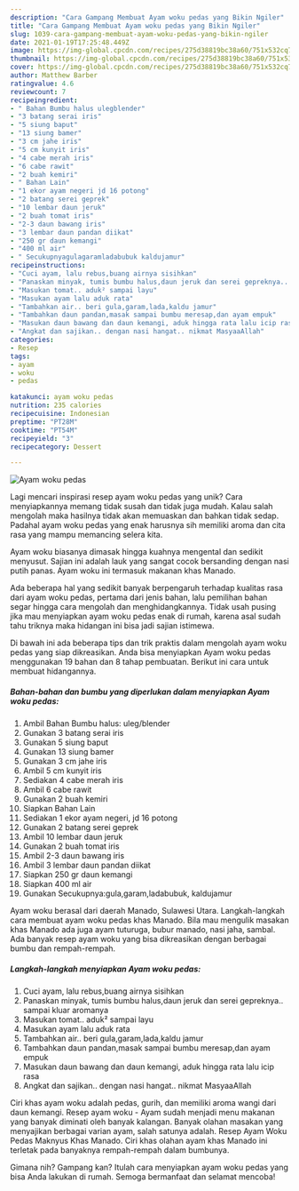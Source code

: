 ```yaml
---
description: "Cara Gampang Membuat Ayam woku pedas yang Bikin Ngiler"
title: "Cara Gampang Membuat Ayam woku pedas yang Bikin Ngiler"
slug: 1039-cara-gampang-membuat-ayam-woku-pedas-yang-bikin-ngiler
date: 2021-01-19T17:25:48.449Z
image: https://img-global.cpcdn.com/recipes/275d38819bc38a60/751x532cq70/ayam-woku-pedas-foto-resep-utama.jpg
thumbnail: https://img-global.cpcdn.com/recipes/275d38819bc38a60/751x532cq70/ayam-woku-pedas-foto-resep-utama.jpg
cover: https://img-global.cpcdn.com/recipes/275d38819bc38a60/751x532cq70/ayam-woku-pedas-foto-resep-utama.jpg
author: Matthew Barber
ratingvalue: 4.6
reviewcount: 7
recipeingredient:
- " Bahan Bumbu halus ulegblender"
- "3 batang serai iris"
- "5 siung baput"
- "13 siung bamer"
- "3 cm jahe iris"
- "5 cm kunyit iris"
- "4 cabe merah iris"
- "6 cabe rawit"
- "2 buah kemiri"
- " Bahan Lain"
- "1 ekor ayam negeri jd 16 potong"
- "2 batang serei geprek"
- "10 lembar daun jeruk"
- "2 buah tomat iris"
- "2-3 daun bawang iris"
- "3 lembar daun pandan diikat"
- "250 gr daun kemangi"
- "400 ml air"
- " Secukupnyagulagaramladabubuk kaldujamur"
recipeinstructions:
- "Cuci ayam, lalu rebus,buang airnya sisihkan"
- "Panaskan minyak, tumis bumbu halus,daun jeruk dan serei gepreknya.. sampai kluar aromanya"
- "Masukan tomat.. aduk² sampai layu"
- "Masukan ayam lalu aduk rata"
- "Tambahkan air.. beri gula,garam,lada,kaldu jamur"
- "Tambahkan daun pandan,masak sampai bumbu meresap,dan ayam empuk"
- "Masukan daun bawang dan daun kemangi, aduk hingga rata lalu icip rasa"
- "Angkat dan sajikan.. dengan nasi hangat.. nikmat MasyaaAllah"
categories:
- Resep
tags:
- ayam
- woku
- pedas

katakunci: ayam woku pedas 
nutrition: 235 calories
recipecuisine: Indonesian
preptime: "PT28M"
cooktime: "PT54M"
recipeyield: "3"
recipecategory: Dessert

---
```



![Ayam woku pedas](https://img-global.cpcdn.com/recipes/275d38819bc38a60/751x532cq70/ayam-woku-pedas-foto-resep-utama.jpg)

Lagi mencari inspirasi resep ayam woku pedas yang unik? Cara menyiapkannya memang tidak susah dan tidak juga mudah. Kalau salah mengolah maka hasilnya tidak akan memuaskan dan bahkan tidak sedap. Padahal ayam woku pedas yang enak harusnya sih memiliki aroma dan cita rasa yang mampu memancing selera kita.

Ayam woku biasanya dimasak hingga kuahnya mengental dan sedikit menyusut. Sajian ini adalah lauk yang sangat cocok bersanding dengan nasi putih panas. Ayam woku ini termasuk makanan khas Manado.

Ada beberapa hal yang sedikit banyak berpengaruh terhadap kualitas rasa dari ayam woku pedas, pertama dari jenis bahan, lalu pemilihan bahan segar hingga cara mengolah dan menghidangkannya. Tidak usah pusing jika mau menyiapkan ayam woku pedas enak di rumah, karena asal sudah tahu triknya maka hidangan ini bisa jadi sajian istimewa.


Di bawah ini ada beberapa tips dan trik praktis dalam mengolah ayam woku pedas yang siap dikreasikan. Anda bisa menyiapkan Ayam woku pedas menggunakan 19 bahan dan 8 tahap pembuatan. Berikut ini cara untuk membuat hidangannya.

<!--inarticleads1-->

##### Bahan-bahan dan bumbu yang diperlukan dalam menyiapkan Ayam woku pedas:

1. Ambil  Bahan Bumbu halus: uleg/blender
1. Gunakan 3 batang serai iris
1. Gunakan 5 siung baput
1. Gunakan 13 siung bamer
1. Gunakan 3 cm jahe iris
1. Ambil 5 cm kunyit iris
1. Sediakan 4 cabe merah iris
1. Ambil 6 cabe rawit
1. Gunakan 2 buah kemiri
1. Siapkan  Bahan Lain
1. Sediakan 1 ekor ayam negeri, jd 16 potong
1. Gunakan 2 batang serei geprek
1. Ambil 10 lembar daun jeruk
1. Gunakan 2 buah tomat iris
1. Ambil 2-3 daun bawang iris
1. Ambil 3 lembar daun pandan diikat
1. Siapkan 250 gr daun kemangi
1. Siapkan 400 ml air
1. Gunakan  Secukupnya:gula,garam,ladabubuk, kaldujamur


Ayam woku berasal dari daerah Manado, Sulawesi Utara. Langkah-langkah cara membuat ayam woku pedas khas Manado. Bila mau mengulik masakan khas Manado ada juga ayam tuturuga, bubur manado, nasi jaha, sambal. Ada banyak resep ayam woku yang bisa dikreasikan dengan berbagai bumbu dan rempah-rempah. 

<!--inarticleads2-->

##### Langkah-langkah menyiapkan Ayam woku pedas:

1. Cuci ayam, lalu rebus,buang airnya sisihkan
1. Panaskan minyak, tumis bumbu halus,daun jeruk dan serei gepreknya.. sampai kluar aromanya
1. Masukan tomat.. aduk² sampai layu
1. Masukan ayam lalu aduk rata
1. Tambahkan air.. beri gula,garam,lada,kaldu jamur
1. Tambahkan daun pandan,masak sampai bumbu meresap,dan ayam empuk
1. Masukan daun bawang dan daun kemangi, aduk hingga rata lalu icip rasa
1. Angkat dan sajikan.. dengan nasi hangat.. nikmat MasyaaAllah


Ciri khas ayam woku adalah pedas, gurih, dan memiliki aroma wangi dari daun kemangi. Resep ayam woku - Ayam sudah menjadi menu makanan yang banyak diminati oleh banyak kalangan. Banyak olahan masakan yang menyajikan berbagai varian ayam, salah satunya adalah. Resep Ayam Woku Pedas Maknyus Khas Manado. Ciri khas olahan ayam khas Manado ini terletak pada banyaknya rempah-rempah dalam bumbunya. 

Gimana nih? Gampang kan? Itulah cara menyiapkan ayam woku pedas yang bisa Anda lakukan di rumah. Semoga bermanfaat dan selamat mencoba!
